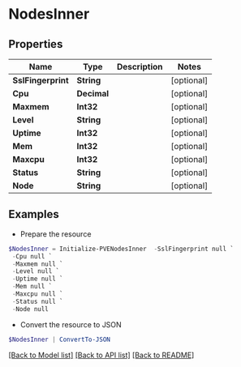 # NodesInner
## Properties

Name | Type | Description | Notes
------------ | ------------- | ------------- | -------------
**SslFingerprint** | **String** |  | [optional] 
**Cpu** | **Decimal** |  | [optional] 
**Maxmem** | **Int32** |  | [optional] 
**Level** | **String** |  | [optional] 
**Uptime** | **Int32** |  | [optional] 
**Mem** | **Int32** |  | [optional] 
**Maxcpu** | **Int32** |  | [optional] 
**Status** | **String** |  | [optional] 
**Node** | **String** |  | [optional] 

## Examples

- Prepare the resource
```powershell
$NodesInner = Initialize-PVENodesInner  -SslFingerprint null `
 -Cpu null `
 -Maxmem null `
 -Level null `
 -Uptime null `
 -Mem null `
 -Maxcpu null `
 -Status null `
 -Node null
```

- Convert the resource to JSON
```powershell
$NodesInner | ConvertTo-JSON
```

[[Back to Model list]](../README.md#documentation-for-models) [[Back to API list]](../README.md#documentation-for-api-endpoints) [[Back to README]](../README.md)

